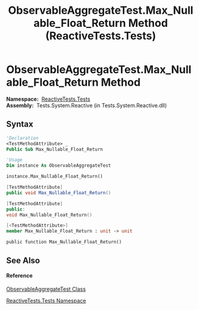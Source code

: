 ﻿---
title: ObservableAggregateTest.Max_Nullable_Float_Return Method  (ReactiveTests.Tests)
TOCTitle: Max_Nullable_Float_Return Method
ms:assetid: M:ReactiveTests.Tests.ObservableAggregateTest.Max_Nullable_Float_Return
ms:mtpsurl: https://msdn.microsoft.com/en-us/library/reactivetests.tests.observableaggregatetest.max_nullable_float_return(v=VS.103)
ms:contentKeyID: 36619014
ms.date: 06/28/2011
mtps_version: v=VS.103
f1_keywords:
- ReactiveTests.Tests.ObservableAggregateTest.Max_Nullable_Float_Return
dev_langs:
- CSharp
- JScript
- VB
- FSharp
- c++
---

# ObservableAggregateTest.Max\_Nullable\_Float\_Return Method

**Namespace:**  [ReactiveTests.Tests](hh289046\(v=vs.103\).md)  
**Assembly:**  Tests.System.Reactive (in Tests.System.Reactive.dll)

## Syntax

``` vb
'Declaration
<TestMethodAttribute> _
Public Sub Max_Nullable_Float_Return
```

``` vb
'Usage
Dim instance As ObservableAggregateTest

instance.Max_Nullable_Float_Return()
```

``` csharp
[TestMethodAttribute]
public void Max_Nullable_Float_Return()
```

``` c++
[TestMethodAttribute]
public:
void Max_Nullable_Float_Return()
```

``` fsharp
[<TestMethodAttribute>]
member Max_Nullable_Float_Return : unit -> unit 
```

``` jscript
public function Max_Nullable_Float_Return()
```

## See Also

#### Reference

[ObservableAggregateTest Class](hh314823\(v=vs.103\).md)

[ReactiveTests.Tests Namespace](hh289046\(v=vs.103\).md)

